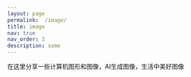 ```yaml
---
layout: page
permalink:  /image/
title: image
nav: true
nav_order: 3
description: some 
---
```


在这里分享一些计算机图形和图像，AI生成图像，生活中美好图像